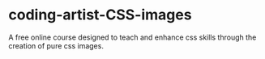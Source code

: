 # coding-artist-CSS-images
A free online course designed to teach and enhance css skills through the creation of pure css images.
